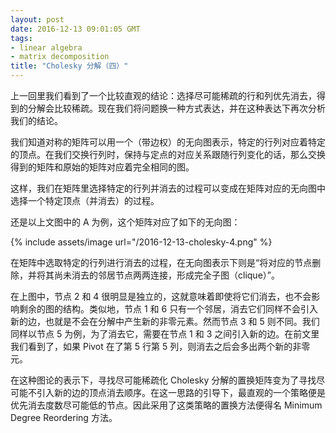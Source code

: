 ```yaml
---
layout: post
date: 2016-12-13 09:01:05 GMT
tags:
- linear algebra
- matrix decomposition
title: "Cholesky 分解（四）"
---
```


上一回里我们看到了一个比较直观的结论：选择尽可能稀疏的行和列优先消去，得到的分解会比较稀疏。现在我们将问题换一种方式表达，并在这种表达下再次分析我们的结论。

我们知道对称的矩阵可以用一个（带边权）的无向图表示，特定的行列对应着特定的顶点。在我们交换行列时，保持与定点的对应关系跟随行列变化的话，那么交换得到的矩阵和原始的矩阵对应着完全相同的图。

这样，我们在矩阵里选择特定的行列并消去的过程可以变成在矩阵对应的无向图中选择一个特定顶点（并消去）的过程。

还是以上文图中的 A 为例，这个矩阵对应了如下的无向图：

{% include assets/image url="/2016-12-13-cholesky-4.png" %}

在矩阵中选取特定的行列进行消去的过程，在无向图表示下则是“将对应的节点删除，并将其尚未消去的邻居节点两两连接，形成完全子图（clique）”。

在上图中，节点 2 和 4 很明显是独立的，这就意味着即使将它们消去，也不会影响剩余的图的结构。类似地，节点 1 和 6 只有一个邻居，消去它们同样不会引入新的边，也就是不会在分解中产生新的非零元素。然而节点 3 和 5 则不同。我们同样以节点 5 为例，为了消去它，需要在节点 1 和 3 之间引入新的边。在前文里我们看到了，如果 Pivot 在了第 5 行第 5 列，则消去之后会多出两个新的非零元。

在这种图论的表示下，寻找尽可能稀疏化 Cholesky 分解的置换矩阵变为了寻找尽可能不引入新的边的顶点消去顺序。在这一思路的引导下，最直观的一个策略便是优先消去度数尽可能低的节点。因此采用了这类策略的置换方法便得名 Minimum Degree Reordering 方法。

